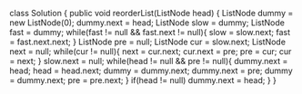 class Solution {
    public void reorderList(ListNode head) {
        ListNode dummy = new ListNode(0);
        dummy.next = head;
        ListNode slow = dummy;
        ListNode fast = dummy;
        while(fast != null && fast.next != null){
            slow = slow.next;
            fast = fast.next.next;
        }
        ListNode pre = null;
        ListNode cur = slow.next;
        ListNode next = null;
        while(cur != null){
            next = cur.next;
            cur.next = pre;
            pre = cur;
            cur = next;
        }
        slow.next = null;
        while(head != null && pre != null){
            dummy.next = head;
            head = head.next;
            dummy = dummy.next;
            dummy.next = pre;
            dummy = dummy.next;
            pre = pre.next;
        }
        if(head != null) dummy.next = head;
    }
}
